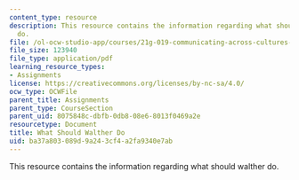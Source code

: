 ```yaml
---
content_type: resource
description: This resource contains the information regarding what should walther
  do.
file: /ol-ocw-studio-app/courses/21g-019-communicating-across-cultures-spring-2005/ba37a803089d9a243cf4a2fa9340e7ab_MIT21G_019S05_wh_sh_wal.pdf
file_size: 123940
file_type: application/pdf
learning_resource_types:
- Assignments
license: https://creativecommons.org/licenses/by-nc-sa/4.0/
ocw_type: OCWFile
parent_title: Assignments
parent_type: CourseSection
parent_uid: 8075848c-dbfb-0db8-08e6-8013f0469a2e
resourcetype: Document
title: What Should Walther Do
uid: ba37a803-089d-9a24-3cf4-a2fa9340e7ab
---
```

This resource contains the information regarding what should walther do.